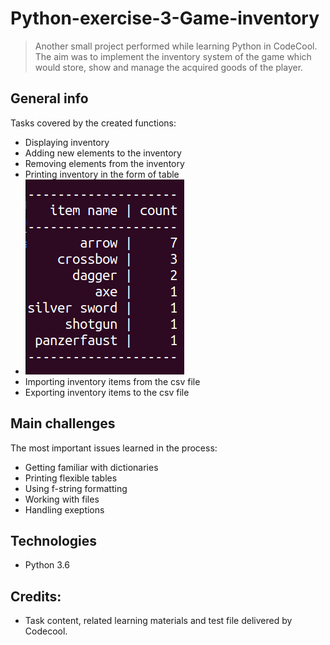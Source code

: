 # Python-exercise-3-Game-inventory
> Another small project performed while learning Python in CodeCool. 
> The aim was to implement the inventory system of the game which would store, show and manage the acquired goods of the player.

## General info
Tasks covered by the created functions:
* Displaying inventory
* Adding new elements to the inventory
* Removing elements from the inventory
* Printing inventory in the form of table
* ![Table screenshot](./screenshot1.png)
* Importing inventory items from the csv file
* Exporting inventory items to the csv file

## Main challenges
The most important issues learned in the process:
* Getting familiar with dictionaries
* Printing flexible tables
* Using f-string formatting
* Working with files
* Handling exeptions

## Technologies
* Python 3.6

## Credits:
* Task content, related learning materials and test file delivered by Codecool.
